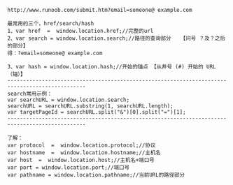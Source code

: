     http://www.runoob.com/submit.htm?email=someone@ example.com

    最常用的三个，href/search/hash
    1、var href  =  window.location.href;//完整的url
    2、var search = window.location.search;//路径的查询部分   【问号 ？及？之后的部分】
    得：?email=someone@ example.com

    3、var hash = window.location.hash;//开始的锚点 【从井号 (#) 开始的 URL（锚）】
    -----------------------------------------------------------------------------------------------
    search常用示例：
    var searchURL = window.location.search;
    searchURL = searchURL.substring(1, searchURL.length);
    var targetPageId = searchURL.split("&")[0].split("=")[1];
    -----------------------------------------------------------------------------------------------

    了解：
    var protocol  =  window.location.protocol;//协议
    var hostname  =  window.location.hostname;//主机名
    var host  =  window.location.host;//主机名+端口号
    var port = window.location.port;//端口号
    var pathname = window.location.pathname;//当前URL的路径部分